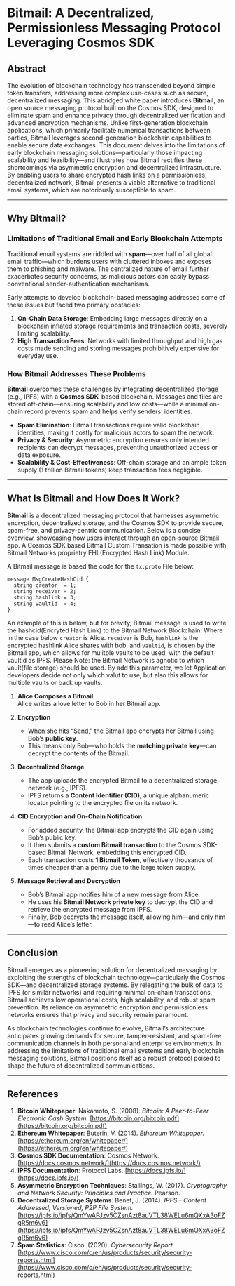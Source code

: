 # Bitmail: A Decentralized, Permissionless Messaging Protocol Leveraging Cosmos SDK

## Abstract

The evolution of blockchain technology has transcended beyond simple token transfers, addressing more complex use-cases such as secure, decentralized messaging. This abridged white paper introduces **Bitmail**, an open source messaging protocol built on the Cosmos SDK, designed to eliminate spam and enhance privacy through decentralized verification and advanced encryption mechanisms. Unlike first-generation blockchain applications, which primarily facilitate numerical transactions between parties, Bitmail leverages second-generation blockchain capabilities to enable secure data exchanges. This document delves into the limitations of early blockchain messaging solutions—particularly those impacting scalability and feasibility—and illustrates how Bitmail rectifies these shortcomings via asymmetric encryption and decentralized infrastructure. By enabling users to share encrypted hash links on a permissionless, decentralized network, Bitmail presents a viable alternative to traditional email systems, which are notoriously susceptible to spam.

---

## Why Bitmail?

### Limitations of Traditional Email and Early Blockchain Attempts

Traditional email systems are riddled with **spam**—over half of all global email traffic—which burdens users with cluttered inboxes and exposes them to phishing and malware. The centralized nature of email further exacerbates security concerns, as malicious actors can easily bypass conventional sender-authentication mechanisms. 

Early attempts to develop blockchain-based messaging addressed some of these issues but faced two primary obstacles:

1. **On-Chain Data Storage**: Embedding large messages directly on a blockchain inflated storage requirements and transaction costs, severely limiting scalability.
2. **High Transaction Fees**: Networks with limited throughput and high gas costs made sending and storing messages prohibitively expensive for everyday use.

### How Bitmail Addresses These Problems

**Bitmail** overcomes these challenges by integrating decentralized storage (e.g., IPFS) with a **Cosmos SDK**-based blockchain. Messages and files are stored off-chain—ensuring scalability and low costs—while a minimal on-chain record prevents spam and helps verify senders’ identities.

- **Spam Elimination**: Bitmail transactions require valid blockchain identities, making it costly for malicious actors to spam the network.
- **Privacy & Security**: Asymmetric encryption ensures only intended recipients can decrypt messages, preventing unauthorized access or data exposure.
- **Scalability & Cost-Effectiveness**: Off-chain storage and an ample token supply (1 trillion Bitmail tokens) keep transaction fees negligible.

---

## What Is Bitmail and How Does It Work?

**Bitmail** is a decentralized messaging protocol that harnesses asymmetric encryption, decentralized storage, and the Cosmos SDK to provide secure, spam-free, and privacy-centric communication. Below is a concise overview, showcasing how users interact through an open-source Bitmail app. A Cosmos SDK based Bitmail Custom Transation is made possible with Bitmail Networks proprietry EHL(Encrypted Hash Link) Module. 

A Bitmail message is based the code for the `tx.proto` File below:

```
message MsgCreateHashCid {
  string creator  = 1;
  string receiver = 2;
  string hashlink = 3;
  string vaultid  = 4;
}
```

An example of this is below, but for brevity, Bitmail message is used to write the hashcid(Encryted Hash Link) to the Bitmail Network Blockchain. Where in the case below `creator` is Alice. `receiver` is Bob, `hashlink` is the encrypted hashlink Alice shares with bob, and `vaultid`, is chosen by the Bitmail app, which allows for mulitple vaults to be used, with the default vaultid as IPFS. Please Note: the Bitmail Network is agnotic to which vault(file storage) should be used. By add this parameter, we let Application developers decide not only which valut to use, but also this allows for multiple vaults or back up vaults. 


1. **Alice Composes a Bitmail**  
   Alice writes a love letter to Bob in her Bitmail app.

2. **Encryption**  
   - When she hits “Send,” the Bitmail app encrypts her Bitmail using Bob’s **public key**.  
   - This means only Bob—who holds the **matching private key**—can decrypt the contents of the Bitmail.

3. **Decentralized Storage**  
   - The app uploads the encrypted Bitmail to a decentralized storage network (e.g., IPFS).  
   - IPFS returns a **Content Identifier (CID)**, a unique alphanumeric locator pointing to the encrypted file on its network.

4. **CID Encryption and On-Chain Notification**  
   - For added security, the Bitmail app encrypts the CID again using Bob’s public key.  
   - It then submits a **custom Bitmail transaction** to the Cosmos SDK-based Bitmail Network, embedding this encrypted CID.  
   - Each transaction costs **1 Bitmail Token**, effectively thousands of times cheaper than a penny due to the large token supply.

5. **Message Retrieval and Decryption**  
   - Bob’s Bitmail app notifies him of a new message from Alice.  
   - He uses his **Bitmail Network private key** to decrypt the CID and retrieve the encrypted message from IPFS.  
   - Finally, Bob decrypts the message itself, allowing him—and only him—to read Alice’s letter.

---

## Conclusion

Bitmail emerges as a pioneering solution for decentralized messaging by exploiting the strengths of blockchain technology—particularly the Cosmos SDK—and decentralized storage systems. By relegating the bulk of data to IPFS (or similar networks) and requiring minimal on-chain transactions, Bitmail achieves low operational costs, high scalability, and robust spam prevention. Its reliance on asymmetric encryption and permissionless networks ensures that privacy and security remain paramount. 

As blockchain technologies continue to evolve, Bitmail’s architecture anticipates growing demands for secure, tamper-resistant, and spam-free communication channels in both personal and enterprise environments. In addressing the limitations of traditional email systems and early blockchain messaging solutions, Bitmail positions itself as a robust protocol poised to shape the future of decentralized communications.

---

## References

1. **Bitcoin Whitepaper**: Nakamoto, S. (2008). *Bitcoin: A Peer-to-Peer Electronic Cash System.* [https://bitcoin.org/bitcoin.pdf](https://bitcoin.org/bitcoin.pdf)  
2. **Ethereum Whitepaper**: Buterin, V. (2014). *Ethereum Whitepaper.* [https://ethereum.org/en/whitepaper/](https://ethereum.org/en/whitepaper/)  
3. **Cosmos SDK Documentation**: Cosmos Network. [https://docs.cosmos.network/](https://docs.cosmos.network/)  
4. **IPFS Documentation**: Protocol Labs. [https://docs.ipfs.io/](https://docs.ipfs.io/)  
5. **Asymmetric Encryption Techniques**: Stallings, W. (2017). *Cryptography and Network Security: Principles and Practice.* Pearson.  
6. **Decentralized Storage Systems**: Benet, J. (2014). *IPFS - Content Addressed, Versioned, P2P File System.* [https://ipfs.io/ipfs/QmYwAPJzv5CZsnAzt8auVTL38WELu6mQXxA3oFZgR5m6v6](https://ipfs.io/ipfs/QmYwAPJzv5CZsnAzt8auVTL38WELu6mQXxA3oFZgR5m6v6)  
7. **Spam Statistics**: Cisco. (2020). *Cybersecurity Report.* [https://www.cisco.com/c/en/us/products/security/security-reports.html](https://www.cisco.com/c/en/us/products/security/security-reports.html)
